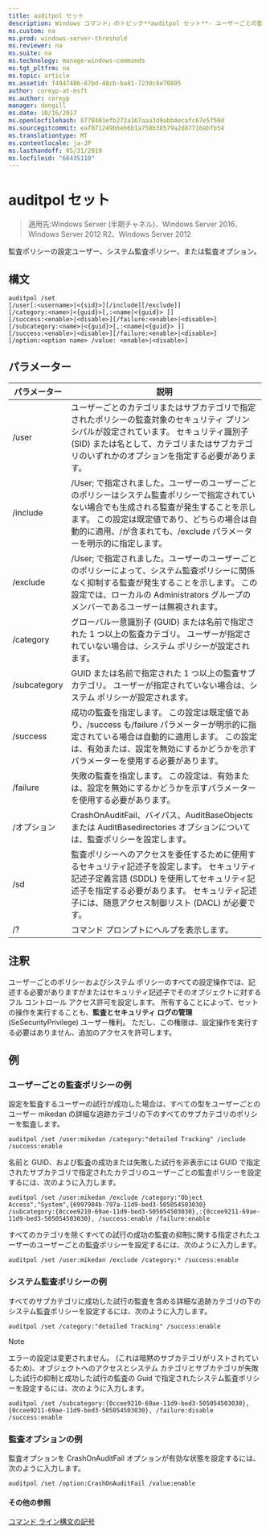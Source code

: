 ```yaml
---
title: auditpol セット
description: Windows コマンド」のトピック**auditpol セット**- ユーザーごとの監査ポリシー、システムの監査ポリシーを設定または監査オプション。
ms.custom: na
ms.prod: windows-server-threshold
ms.reviewer: na
ms.suite: na
ms.technology: manage-windows-commands
ms.tgt_pltfrm: na
ms.topic: article
ms.assetid: f4947486-87bd-48cb-ba81-7230c8e70895
author: coreyp-at-msft
ms.author: coreyp
manager: dongill
ms.date: 10/16/2017
ms.openlocfilehash: 8778401efb272a167aaa3d9abb4ecafc67e5f50d
ms.sourcegitcommit: eaf071249b6eb6b1a758b38579a2d87710abfb54
ms.translationtype: MT
ms.contentlocale: ja-JP
ms.lasthandoff: 05/31/2019
ms.locfileid: "66435110"
---
```

# <a name="auditpol-set"></a>auditpol セット

>適用先:Windows Server (半期チャネル)、Windows Server 2016、Windows Server 2012 R2、Windows Server 2012

監査ポリシーの設定ユーザー、システム監査ポリシー、または監査オプション。

## <a name="syntax"></a>構文
```
auditpol /set
[/user[:<username>|<{sid}>][/include][/exclude]]
[/category:<name>|<{guid}>[,:<name|<{guid}> ]]
[/success:<enable>|<disable>][/failure:<enable>|<disable>]
[/subcategory:<name>|<{guid}>[,:<name|<{guid}> ]]
[/success:<enable>|<disable>][/failure:<enable>|<disable>]
[/option:<option name> /value: <enable>|<disable>]
```
## <a name="parameters"></a>パラメーター

|  パラメーター   |                                                                                                                                          説明                                                                                                                                           |
|--------------|------------------------------------------------------------------------------------------------------------------------------------------------------------------------------------------------------------------------------------------------------------------------------------------------|
|    /user     |                                        ユーザーごとのカテゴリまたはサブカテゴリで指定されたポリシーの監査対象のセキュリティ プリンシパルが設定されています。 セキュリティ識別子 (SID) または名として、カテゴリまたはサブカテゴリのいずれかのオプションを指定する必要があります。                                         |
|   /include   | /User; で指定されました。ユーザーのユーザーごとのポリシーはシステム監査ポリシーで指定されていない場合でも生成される監査が発生することを示します。 この設定は既定値であり、どちらの場合は自動的に適用、/が含まれても、/exclude パラメーターを明示的に指定します。 |
|   /exclude   |                                /User; で指定されました。ユーザーのユーザーごとのポリシーによって、システム監査ポリシーに関係なく抑制する監査が発生することを示します。 この設定では、ローカルの Administrators グループのメンバーであるユーザーは無視されます。                                |
|  /category   |                                                                            グローバル一意識別子 (GUID) または名前で指定された 1 つ以上の監査カテゴリ。 ユーザーが指定されていない場合は、システム ポリシーが設定されます。                                                                             |
| /subcategory |                                                                                         GUID または名前で指定された 1 つ以上の監査サブカテゴリ。 ユーザーが指定されていない場合は、システム ポリシーが設定されます。                                                                                          |
|   /success   |                 成功の監査を指定します。 この設定は既定値であり、/success も/failure パラメーターが明示的に指定されている場合は自動的に適用します。 この設定は、有効または、設定を無効にするかどうかを示すパラメーターを使用する必要があります。                 |
|   /failure   |                                                                                  失敗の監査を指定します。 この設定は、有効または、設定を無効にするかどうかを示すパラメーターを使用する必要があります。                                                                                   |
|   /オプション    |                                                                                   CrashOnAuditFail、バイパス、AuditBaseObjects または AuditBasedirectories オプションについては、監査ポリシーを設定します。                                                                                    |
|     /sd      |                 監査ポリシーへのアクセスを委任するために使用するセキュリティ記述子を設定します。 セキュリティ記述子定義言語 (SDDL) を使用してセキュリティ記述子を指定する必要があります。 セキュリティ記述子には、随意アクセス制御リスト (DACL) が必要です。                 |
|      /?      |                                                                                                                              コマンド プロンプトにヘルプを表示します。                                                                                                                              |

## <a name="remarks"></a>注釈
ユーザーごとのポリシーおよびシステム ポリシーのすべての設定操作では、記述する必要がありますがまたはセキュリティ記述子でそのオブジェクトに対するフル コントロール アクセス許可を設定します。 所有することによって、セットの操作を実行することも、**監査とセキュリティ ログの管理**(SeSecurityPrivilege) ユーザー権利。 ただし、この権限は、設定操作を実行する必要はありません、追加のアクセスを許可します。
## <a name="BKMK_examples"></a>例
### <a name="examples-for-the-per-user-audit-policy"></a>ユーザーごとの監査ポリシーの例
設定を監査するユーザーの試行が成功した場合は、すべての型をユーザーごとのユーザー mikedan の詳細な追跡カテゴリの下のすべてのサブカテゴリのポリシーを監査します。
```
auditpol /set /user:mikedan /category:"detailed Tracking" /include /success:enable
```
名前と GUID、および監査の成功または失敗した試行を非表示には GUID で指定されたサブカテゴリで指定されたカテゴリのユーザーごとの監査ポリシーを設定するには、次のように入力します。
```
auditpol /set /user:mikedan /exclude /category:"Object Access","System",{6997984b-797a-11d9-bed3-505054503030} 
/subcategory:{0ccee9210-69ae-11d9-bed3-505054503030},:{0ccee9211-69ae-11d9-bed3-505054503030}, /success:enable /failure:enable
```
すべてのカテゴリを除くすべての試行の成功の監査の抑制に関する指定されたユーザーのユーザーごとの監査ポリシーを設定するには、次のように入力します。
```
auditpol /set /user:mikedan /exclude /category:* /success:enable
```
### <a name="examples-for-the-system-audit-policy"></a>システム監査ポリシーの例
すべてのサブカテゴリに成功した試行の監査を含める詳細な追跡カテゴリの下の システム監査ポリシーを設定するには、次のように入力します。
```
auditpol /set /category:"detailed Tracking" /success:enable
```
> [!NOTE]
> エラーの設定は変更されません。
> (これは暗黙のサブカテゴリがリストされているため)、オブジェクトへのアクセスとシステム カテゴリとサブカテゴリが失敗した試行の抑制と成功した試行の監査の Guid で指定されたシステム監査ポリシーを設定するには、次のように入力します。
> ```
> auditpol /set /subcategory:{0ccee9210-69ae-11d9-bed3-505054503030},{0ccee9211-69ae-11d9-bed3-505054503030}, /failure:disable /success:enable
> ```
> ### <a name="example-for-auditing-options"></a>監査オプションの例
> 監査オプションを CrashOnAuditFail オプションが有効な状態を設定するには、次のように入力します。
> ```
> auditpol /set /option:CrashOnAuditFail /value:enable
> ```
> #### <a name="additional-references"></a>その他の参照
> [コマンド ライン構文の記号](command-line-syntax-key.md)
